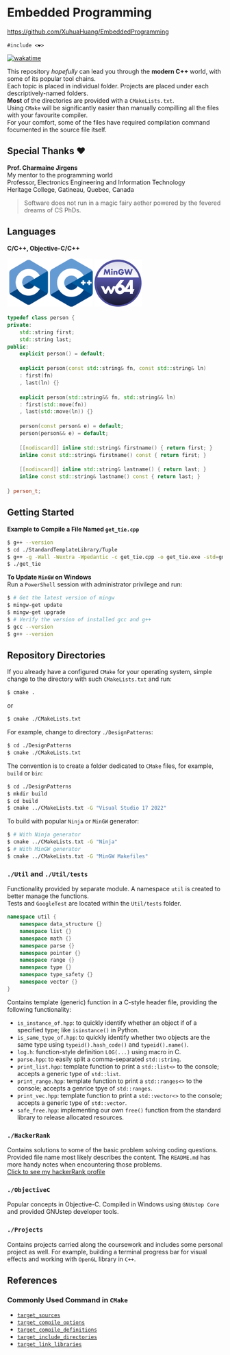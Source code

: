 # **Embedded Programming**

https://github.com/XuhuaHuang/EmbeddedProgramming

`#include <❤>`

<!-- Link Definitions for Wakatime -->
[Wakatime Logo Link]: https://wakatime.com/badge/user/f89598ea-6723-481b-a51b-6323e54a3c5c/project/0645c716-822f-4ba1-a897-04cf5a3fbbfb.svg
[Wakatime Info Link]: https://wakatime.com/badge/user/f89598ea-6723-481b-a51b-6323e54a3c5c/project/0645c716-822f-4ba1-a897-04cf5a3fbbfb?style=flat

[![wakatime][Wakatime Logo Link]][Wakatime Info Link]

This repository _hopefully_ can lead you through the **modern C++** world, with some of its popular tool chains. <br>
Each topic is placed in individual folder. Projects are placed under each descriptively-named folders. <br>
**Most** of the directories are provided with a `CMakeLists.txt`. <br>
Using `CMake` will be significantly easier than manually compilling all the files with your favourite compiler. <br>
For your comfort, some of the files have required compilation command focumented in the source file itself.

## **Special Thanks** ❤
**Prof. Charmaine Jirgens** <br>
My mentor to the programming world <br>
Professor, Electronics Engineering and Information Technology <br>
Heritage College, Gatineau, Quebec, Canada

> Software does not run in a magic fairy aether powered by the fevered dreams of CS PhDs.

## Languages
**C/C++, Objective-C/C++**

<img src="Settings/images/c_logo.png" alt="An image for C Language" width="100"/><img src="Settings/images/cpp_logo.png" alt="An image for C++" width="100"/>   <img src="Settings/images/mingw_logo.png" alt="An image for MinGW" width="110"/>

```C++
typedef class person {
private:
    std::string first;
    std::string last;
public:
    explicit person() = default;

    explicit person(const std::string& fn, const std::string& ln)
    : first(fn)
    , last(ln) {}

    explicit person(std::string&& fn, std::string&& ln)
    : first(std::move(fn))
    , last(std::move(ln)) {}

    person(const person& e) = default;
    person(person&& e) = default;

    [[nodiscard]] inline std::string& firstname() { return first; }
    inline const std::string& firstname() const { return first; }

    [[nodiscard]] inline std::string& lastname() { return last; }
    inline const std::string& lastname() const { return last; }

} person_t;
```

## **Getting Started**
**Example to Compile a File Named `get_tie.cpp`**

```Bash
$ g++ --version
$ cd ./StandardTemplateLibrary/Tuple
$ g++ -g -Wall -Wextra -Wpedantic -c get_tie.cpp -o get_tie.exe -std=gnu++2b
$ ./get_tie
```

**To Update `MinGW` on Windows** <br>
Run a `PowerShell` session with administrator privilege and run:

```Bash
$ # Get the latest version of mingw
$ mingw-get update
$ mingw-get upgrade
$ # Verify the version of installed gcc and g++
$ gcc --version
$ g++ --version
```

## **Repository Directories**
If you already have a configured `CMake` for your operating system, simple change to the directory with such `CMakeLists.txt` and run:<br>
```Bash
$ cmake .
```
or
```Bash
$ cmake ./CMakeLists.txt
```

For example, change to directory `./DesignPatterns`:
```Bash
$ cd ./DesignPatterns
$ cmake ./CMakeLists.txt
```

The convention is to create a folder dedicated to `CMake` files, for example, `build` or `bin`:
```Bash
$ cd ./DesignPatterns
$ mkdir build
$ cd build
$ cmake ../CMakeLists.txt -G "Visual Studio 17 2022"
```

To build with popular `Ninja` or `MinGW` generator:
```Bash
$ # With Ninja generator
$ cmake ../CMakeLists.txt -G "Ninja"
$ # With MinGW generator
$ cmake ../CMakeLists.txt -G "MinGW Makefiles"
```

### `./Util` and `./Util/tests`
Functionality provided by separate module. A namespace `util` is created to better manage the functions.<br>
Tests and `GoogleTest` are located within the `Util/tests` folder.
```C++
namespace util {
    namespace data_structure {}
    namespace list {}
    namespace math {}
    namespace parse {}
    namespace pointer {}
    namespace range {}
    namespace type {}
    namespace type_safety {}
    namespace vector {}
}
```

Contains template (generic) function in a C-style header file, providing the following functionality:
* `is_instance_of.hpp`: to quickly identify whether an object if of a specified type; like `isinstance()` in Python.
* `is_same_type_of.hpp`: to quickly identify whether two objects are the same type using `typeid().hash_code()` and `typeid().name()`.
* `log.h`: function-style definition `LOG(...)` using macro in C.
* `parse.hpp`: to easily split a comma-separated `std::string`.
* `print_list.hpp`: template function to print a `std::list<>` to the console; accepts a generic type of `std::list`.
* `print_range.hpp`: template function to print a `std::ranges<>` to the console; accepts a genrice tpye of `std::ranges`.
* `print_vec.hpp`: template function to print a `std::vector<>` to the console; accepts a generic type of `std::vector`.
* `safe_free.hpp`: implementing our own `free()` function from the standard library to release allocated resources.

### `./HackerRank`
Contains solutions to some of the basic problem solving coding questions. Provided file name most likely describes the content.
The `README.md` has more handy notes when encountering those problems.  
[Click to see my hackerRank profile](https://www.hackerrank.com/XuhuaHuang?hr_r=1)

### `./ObjectiveC`
Popular concepts in Objective-C.
Compiled in Windows using `GNUstep Core` and provided GNUstep developer tools.

### `./Projects`
Contains projects carried along the coursework and includes some personal project as well.
For example, building a terminal progress bar for visual effects and working with `OpenGL` library in `C++`.

## References

### **Commonly Used Command in `CMake`**
* [`target_sources`](https://cmake.org/cmake/help/latest/command/target_sources.html)
* [`target_compile_options`](https://cmake.org/cmake/help/latest/command/target_compile_options.html)
* [`target_compile_definitions`](https://cmake.org/cmake/help/latest/command/target_compile_definitions.html)
* [`target_include_directories`](https://cmake.org/cmake/help/latest/command/target_include_directories.html)
* [`target_link_libraries`](https://cmake.org/cmake/help/latest/command/target_link_libraries.html)
